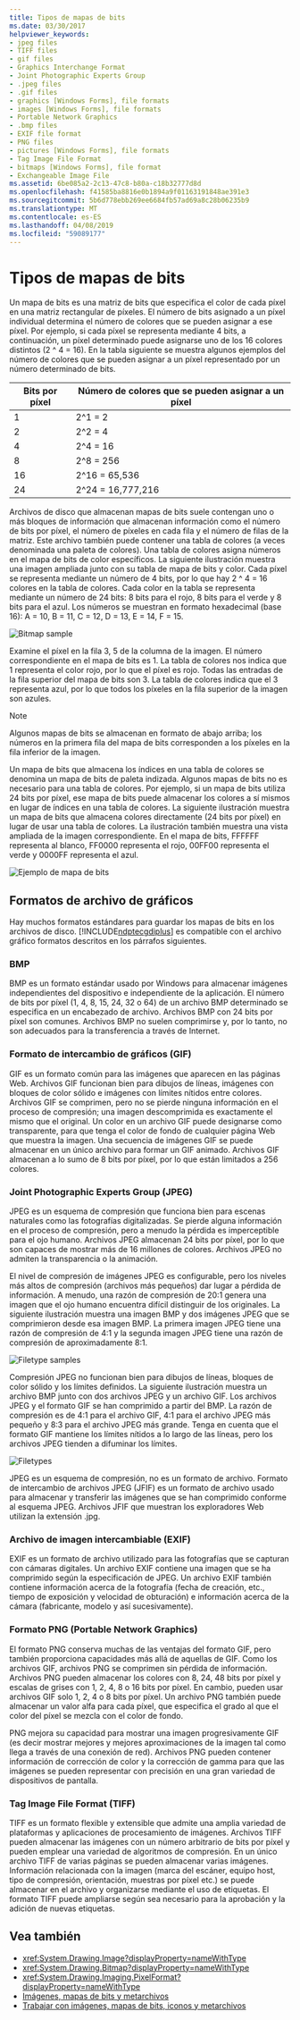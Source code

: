 ```yaml
---
title: Tipos de mapas de bits
ms.date: 03/30/2017
helpviewer_keywords:
- jpeg files
- TIFF files
- gif files
- Graphics Interchange Format
- Joint Photographic Experts Group
- .jpeg files
- .gif files
- graphics [Windows Forms], file formats
- images [Windows Forms], file formats
- Portable Network Graphics
- .bmp files
- EXIF file format
- PNG files
- pictures [Windows Forms], file formats
- Tag Image File Format
- bitmaps [Windows Forms], file format
- Exchangeable Image File
ms.assetid: 6be085a2-2c13-47c8-b80a-c18b32777d8d
ms.openlocfilehash: f41585ba8816e0b1894a9f01163191848ae391e3
ms.sourcegitcommit: 5b6d778ebb269ee6684fb57ad69a8c28b06235b9
ms.translationtype: MT
ms.contentlocale: es-ES
ms.lasthandoff: 04/08/2019
ms.locfileid: "59089177"
---
```

# <a name="types-of-bitmaps"></a>Tipos de mapas de bits
Un mapa de bits es una matriz de bits que especifica el color de cada píxel en una matriz rectangular de píxeles. El número de bits asignado a un píxel individual determina el número de colores que se pueden asignar a ese píxel. Por ejemplo, si cada píxel se representa mediante 4 bits, a continuación, un píxel determinado puede asignarse uno de los 16 colores distintos (2 ^ 4 = 16). En la tabla siguiente se muestra algunos ejemplos del número de colores que se pueden asignar a un píxel representado por un número determinado de bits.  
  
|Bits por píxel|Número de colores que se pueden asignar a un píxel|  
|--------------------|------------------------------------------------------|  
|1|2^1 = 2|  
|2|2^2 = 4|  
|4|2^4 = 16|  
|8|2^8 = 256|  
|16|2^16 = 65,536|  
|24|2^24 = 16,777,216|  
  
 Archivos de disco que almacenan mapas de bits suele contengan uno o más bloques de información que almacenan información como el número de bits por píxel, el número de píxeles en cada fila y el número de filas de la matriz. Este archivo también puede contener una tabla de colores (a veces denominada una paleta de colores). Una tabla de colores asigna números en el mapa de bits de color específicos. La siguiente ilustración muestra una imagen ampliada junto con su tabla de mapa de bits y color. Cada píxel se representa mediante un número de 4 bits, por lo que hay 2 ^ 4 = 16 colores en la tabla de colores. Cada color en la tabla se representa mediante un número de 24 bits: 8 bits para el rojo, 8 bits para el verde y 8 bits para el azul. Los números se muestran en formato hexadecimal (base 16): A = 10, B = 11, C = 12, D = 13, E = 14, F = 15.  
  
 ![Bitmap sample](./media/aboutgdip03-art01.gif "AboutGdip03_Art01")  
  
 Examine el píxel en la fila 3, 5 de la columna de la imagen. El número correspondiente en el mapa de bits es 1. La tabla de colores nos indica que 1 representa el color rojo, por lo que el píxel es rojo. Todas las entradas de la fila superior del mapa de bits son 3. La tabla de colores indica que el 3 representa azul, por lo que todos los píxeles en la fila superior de la imagen son azules.  
  
> [!NOTE]
>  Algunos mapas de bits se almacenan en formato de abajo arriba; los números en la primera fila del mapa de bits corresponden a los píxeles en la fila inferior de la imagen.  
  
 Un mapa de bits que almacena los índices en una tabla de colores se denomina un mapa de bits de paleta indizada. Algunos mapas de bits no es necesario para una tabla de colores. Por ejemplo, si un mapa de bits utiliza 24 bits por píxel, ese mapa de bits puede almacenar los colores a sí mismos en lugar de índices en una tabla de colores. La siguiente ilustración muestra un mapa de bits que almacena colores directamente (24 bits por píxel) en lugar de usar una tabla de colores. La ilustración también muestra una vista ampliada de la imagen correspondiente. En el mapa de bits, FFFFFF representa al blanco, FF0000 representa el rojo, 00FF00 representa el verde y 0000FF representa el azul.  
  
 ![Ejemplo de mapa de bits](./media/aboutgdip03-art02.gif "AboutGdip03_Art02")  
  
## <a name="graphics-file-formats"></a>Formatos de archivo de gráficos  
 Hay muchos formatos estándares para guardar los mapas de bits en los archivos de disco. [!INCLUDE[ndptecgdiplus](../../../../includes/ndptecgdiplus-md.md)] es compatible con el archivo gráfico formatos descritos en los párrafos siguientes.  
  
### <a name="bmp"></a>BMP  
 BMP es un formato estándar usado por Windows para almacenar imágenes independientes del dispositivo e independiente de la aplicación. El número de bits por píxel (1, 4, 8, 15, 24, 32 o 64) de un archivo BMP determinado se especifica en un encabezado de archivo. Archivos BMP con 24 bits por píxel son comunes. Archivos BMP no suelen comprimirse y, por lo tanto, no son adecuados para la transferencia a través de Internet.  
  
### <a name="graphics-interchange-format-gif"></a>Formato de intercambio de gráficos (GIF)  
 GIF es un formato común para las imágenes que aparecen en las páginas Web. Archivos GIF funcionan bien para dibujos de líneas, imágenes con bloques de color sólido e imágenes con límites nítidos entre colores. Archivos GIF se comprimen, pero no se pierde ninguna información en el proceso de compresión; una imagen descomprimida es exactamente el mismo que el original. Un color en un archivo GIF puede designarse como transparente, para que tenga el color de fondo de cualquier página Web que muestra la imagen. Una secuencia de imágenes GIF se puede almacenar en un único archivo para formar un GIF animado. Archivos GIF almacenan a lo sumo de 8 bits por píxel, por lo que están limitados a 256 colores.  
  
### <a name="joint-photographic-experts-group-jpeg"></a>Joint Photographic Experts Group (JPEG)  
 JPEG es un esquema de compresión que funciona bien para escenas naturales como las fotografías digitalizadas. Se pierde alguna información en el proceso de compresión, pero a menudo la pérdida es imperceptible para el ojo humano. Archivos JPEG almacenan 24 bits por píxel, por lo que son capaces de mostrar más de 16 millones de colores. Archivos JPEG no admiten la transparencia o la animación.  
  
 El nivel de compresión de imágenes JPEG es configurable, pero los niveles más altos de compresión (archivos más pequeños) dar lugar a pérdida de información. A menudo, una razón de compresión de 20:1 genera una imagen que el ojo humano encuentra difícil distinguir de los originales. La siguiente ilustración muestra una imagen BMP y dos imágenes JPEG que se comprimieron desde esa imagen BMP. La primera imagen JPEG tiene una razón de compresión de 4:1 y la segunda imagen JPEG tiene una razón de compresión de aproximadamente 8:1.  
  
 ![Filetype samples](./media/aboutgdip03-art03.gif "AboutGdip03_Art03")  
  
 Compresión JPEG no funcionan bien para dibujos de líneas, bloques de color sólido y los límites definidos. La siguiente ilustración muestra un archivo BMP junto con dos archivos JPEG y un archivo GIF. Los archivos JPEG y el formato GIF se han comprimido a partir del BMP. La razón de compresión es de 4:1 para el archivo GIF, 4:1 para el archivo JPEG más pequeño y 8:3 para el archivo JPEG más grande. Tenga en cuenta que el formato GIF mantiene los límites nítidos a lo largo de las líneas, pero los archivos JPEG tienden a difuminar los límites.  
  
 ![Filetypes](./media/aboutgdip03-art03a.gif "AboutGdip03_Art03A")  
  
 JPEG es un esquema de compresión, no es un formato de archivo. Formato de intercambio de archivos JPEG (JFIF) es un formato de archivo usado para almacenar y transferir las imágenes que se han comprimido conforme al esquema JPEG. Archivos JFIF que muestran los exploradores Web utilizan la extensión .jpg.  
  
### <a name="exchangeable-image-file-exif"></a>Archivo de imagen intercambiable (EXIF)  
 EXIF es un formato de archivo utilizado para las fotografías que se capturan con cámaras digitales. Un archivo EXIF contiene una imagen que se ha comprimido según la especificación de JPEG. Un archivo EXIF también contiene información acerca de la fotografía (fecha de creación, etc., tiempo de exposición y velocidad de obturación) e información acerca de la cámara (fabricante, modelo y así sucesivamente).  
  
### <a name="portable-network-graphics-png"></a>Formato PNG (Portable Network Graphics)  
 El formato PNG conserva muchas de las ventajas del formato GIF, pero también proporciona capacidades más allá de aquellas de GIF. Como los archivos GIF, archivos PNG se comprimen sin pérdida de información. Archivos PNG pueden almacenar los colores con 8, 24, 48 bits por píxel y escalas de grises con 1, 2, 4, 8 o 16 bits por píxel. En cambio, pueden usar archivos GIF solo 1, 2, 4 o 8 bits por píxel. Un archivo PNG también puede almacenar un valor alfa para cada píxel, que especifica el grado al que el color del píxel se mezcla con el color de fondo.  
  
 PNG mejora su capacidad para mostrar una imagen progresivamente GIF (es decir mostrar mejores y mejores aproximaciones de la imagen tal como llega a través de una conexión de red). Archivos PNG pueden contener información de corrección de color y la corrección de gamma para que las imágenes se pueden representar con precisión en una gran variedad de dispositivos de pantalla.  
  
### <a name="tag-image-file-format-tiff"></a>Tag Image File Format (TIFF)  
 TIFF es un formato flexible y extensible que admite una amplia variedad de plataformas y aplicaciones de procesamiento de imágenes. Archivos TIFF pueden almacenar las imágenes con un número arbitrario de bits por píxel y pueden emplear una variedad de algoritmos de compresión. En un único archivo TIFF de varias páginas se pueden almacenar varias imágenes. Información relacionada con la imagen (marca del escáner, equipo host, tipo de compresión, orientación, muestras por píxel etc.) se puede almacenar en el archivo y organizarse mediante el uso de etiquetas. El formato TIFF puede ampliarse según sea necesario para la aprobación y la adición de nuevas etiquetas.  
  
## <a name="see-also"></a>Vea también

- <xref:System.Drawing.Image?displayProperty=nameWithType>
- <xref:System.Drawing.Bitmap?displayProperty=nameWithType>
- <xref:System.Drawing.Imaging.PixelFormat?displayProperty=nameWithType>
- [Imágenes, mapas de bits y metarchivos](images-bitmaps-and-metafiles.md)
- [Trabajar con imágenes, mapas de bits, iconos y metarchivos](working-with-images-bitmaps-icons-and-metafiles.md)
